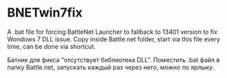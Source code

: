 # BNETwin7fix
A .bat file for forcing BattleNet Launcher to fallback to 13401 version to fix Wondows 7 DLL issue.
Copy inside Battle.net folder, start via this file every time, can be done via shortcut.

Батник для фикса "отсутствует библиотека DLL".
Поместить .bat файл в папку Battle.net, запускать каждый раз через него, можно по ярлыку.
